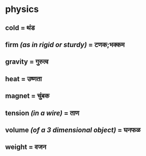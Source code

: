 # physics

## cold = थंड

## firm *(as in rigid or sturdy)* = टणक;भक्कम

## gravity = गुरुत्व

## heat = उष्णता

## magnet = चुंबक

## tension *(in a wire)* = ताण

## volume *(of a 3 dimensional object)* = घनफळ

## weight = वजन

